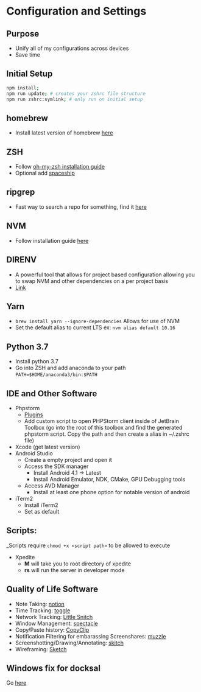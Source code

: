 # Configuration and Settings

## Purpose

- Unify all of my configurations across devices
- Save time

## Initial Setup

```bash
npm install;
npm run update; # creates your zshrc file structure
npm run zshrc:symlink; # only run on initial setup
```

## homebrew

- Install latest version of homebrew [here](https://docs.brew.sh/Installation)

## ZSH

- Follow [oh-my-zsh installation guide](https://github.com/robbyrussell/oh-my-zsh/wiki/Installing-ZSH)
- Optional add [spaceship](https://github.com/denysdovhan/spaceship-prompt)

## ripgrep

- Fast way to search a repo for something, find it [here](https://github.com/BurntSushi/ripgrep)

## NVM

- Follow installation guide [here](https://gist.github.com/nijicha/e5615548181676873118df79953cb709)

## DIRENV

- A powerful tool that allows for project based configuration allowing you to swap NVM and other dependencies on a per project basis
- [Link](https://direnv.net/)

## Yarn

- `brew install yarn --ignore-dependencies` Allows for use of NVM
- Set the default alias to current LTS ex: `nvm alias default 10.16`

## Python 3.7

- Install python 3.7
- Go into ZSH and add anaconda to your path `PATH=$HOME/anaconda3/bin:$PATH`

## IDE and Other Software

- Phpstorm
  - [Plugins](./docs/phpstorm-plugins.md)
  - Add custom script to open PHPStorm client inside of JetBrain Toolbox (go into the root of this toolbox and find the generated phpstorm script. Copy the path and then create a alias in ~/.zshrc file)
- Xcode (get latest version)
- Android Studio
  - Create a empty project and open it
  - Access the SDK manager
    - Install Android 4.1 -> Latest
    - Install Android Emulator, NDK, CMake, GPU Debugging tools
  - Access AVD Manager
    - Install at least one phone option for notable version of android
- iTerm2
  - Install iTerm2
  - Set as default

## Scripts:

\_Scripts require `chmod +x <script path>` to be allowed to execute

- Xpedite
  - **M** will take you to root directory of xpedite
  - **rs** will run the server in developer mode

## Quality of Life Software

- Note Taking: [notion](https://www.notion.so/)
- Time Tracking: [toggle](https://toggl.com/)
- Network Tracking: [Little Snitch](https://www.obdev.at/products/littlesnitch/index.html)
- Window Management: [spectacle](https://www.spectacleapp.com/)
- Copy/Paste history: [CopyClip](https://apps.apple.com/us/app/copyclip-clipboard-history/id595191960?mt=12)
- Notification Filtering for embarassing Screenshares: [muzzle](https://muzzleapp.com/)
- Screenshotting/Drawing/Annotating: [skitch](https://evernote.com/products/skitch)
- Wireframing: [Sketch](https://www.sketch.com/)

## Windows fix for docksal

Go [here](./docs/wsl-docksal.md)
